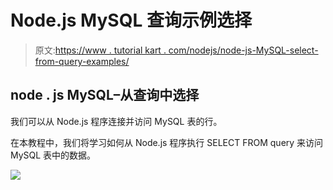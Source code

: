 # Node.js MySQL 查询示例选择

> 原文:[https://www . tutorial kart . com/nodejs/node-js-MySQL-select-from-query-examples/](https://www.tutorialkart.com/nodejs/node-js-mysql-select-from-query-examples/)

## node . js MySQL–从查询中选择

我们可以从 Node.js 程序连接并访问 MySQL 表的行。

在本教程中，我们将学习如何从 Node.js 程序执行 SELECT FROM query 来访问 MySQL 表中的数据。

[![](../Images/925da31b32d6bc3827932f6c8afb11bb.png)](https://www.tutorialkart.com/)